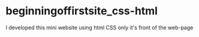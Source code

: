 # beginningoffirstsite_css-html
I developed this mini website using html CSS only it's front of the web-page
